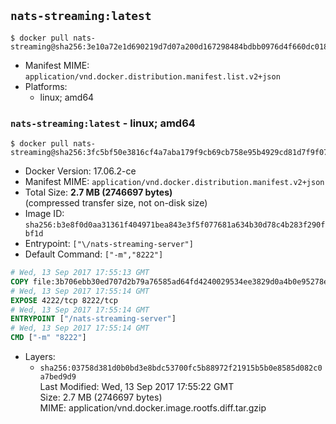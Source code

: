 ## `nats-streaming:latest`

```console
$ docker pull nats-streaming@sha256:3e10a72e1d690219d7d07a200d167298484bdbb0976d4f660dc0185dbc5876c9
```

-	Manifest MIME: `application/vnd.docker.distribution.manifest.list.v2+json`
-	Platforms:
	-	linux; amd64

### `nats-streaming:latest` - linux; amd64

```console
$ docker pull nats-streaming@sha256:3fc5bf50e3816cf4a7aba179f9cb69cb758e95b4929cd81d7f9f07caf039d9da
```

-	Docker Version: 17.06.2-ce
-	Manifest MIME: `application/vnd.docker.distribution.manifest.v2+json`
-	Total Size: **2.7 MB (2746697 bytes)**  
	(compressed transfer size, not on-disk size)
-	Image ID: `sha256:b3e8f0d0aa31361f404971bea843e3f5f077681a634b30d78c4b283f290fbf1d`
-	Entrypoint: `["\/nats-streaming-server"]`
-	Default Command: `["-m","8222"]`

```dockerfile
# Wed, 13 Sep 2017 17:55:13 GMT
COPY file:3b706ebb30ed707d2b79a76585ad64fd4240029534ee3829d0a4b0e95278e464 in /nats-streaming-server 
# Wed, 13 Sep 2017 17:55:14 GMT
EXPOSE 4222/tcp 8222/tcp
# Wed, 13 Sep 2017 17:55:14 GMT
ENTRYPOINT ["/nats-streaming-server"]
# Wed, 13 Sep 2017 17:55:14 GMT
CMD ["-m" "8222"]
```

-	Layers:
	-	`sha256:03758d381d0b0bd3e8bdc53700fc5b88972f21915b5b0e8585d082c0a7bed9d9`  
		Last Modified: Wed, 13 Sep 2017 17:55:22 GMT  
		Size: 2.7 MB (2746697 bytes)  
		MIME: application/vnd.docker.image.rootfs.diff.tar.gzip
